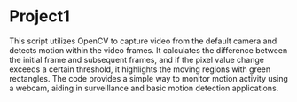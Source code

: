 # Project1
This script utilizes OpenCV to capture video from the default camera and detects motion within the video frames. It calculates the difference between the initial frame and subsequent frames, and if the pixel value change exceeds a certain threshold, it highlights the moving regions with green rectangles. The code provides a simple way to monitor motion activity using a webcam, aiding in surveillance and basic motion detection applications.
